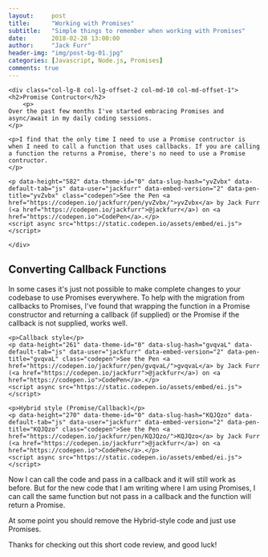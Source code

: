 ```yaml
---
layout:     post
title:      "Working with Promises"
subtitle:   "Simple things to remember when working with Promises"
date:       2018-02-28 13:00:00
author:     "Jack Furr"
header-img: "img/post-bg-01.jpg"
categories: [Javascript, Node.js, Promises]
comments: true
---
```


<div class="row">

	<div class="col-lg-8 col-lg-offset-2 col-md-10 col-md-offset-1">
    <h2>Promise Contructor</h2>
		<p>
    Over the past few months I've started embracing Promises and async/await in my daily coding sessions.
    </p>

    <p>I find that the only time I need to use a Promise contructor is when I need to call a function that uses callbacks. If you are calling a function the returns a Promise, there's no need to use a Promise contructor.
    </p>

    <p data-height="582" data-theme-id="0" data-slug-hash="yvZvbx" data-default-tab="js" data-user="jackfurr" data-embed-version="2" data-pen-title="yvZvbx" class="codepen">See the Pen <a href="https://codepen.io/jackfurr/pen/yvZvbx/">yvZvbx</a> by Jack Furr (<a href="https://codepen.io/jackfurr">@jackfurr</a>) on <a href="https://codepen.io">CodePen</a>.</p>
    <script async src="https://static.codepen.io/assets/embed/ei.js"></script>

	</div>

  <div class="col-lg-8 col-lg-offset-2 col-md-10 col-md-offset-1">
    <h2>Converting Callback Functions</h2>
    <p>In some cases it's just not possible to make complete changes to your codebase to use Promises everywhere. To help with the migration from callbacks to Promises, I've found that wrapping the function in a Promise constructor and returning a callback (if supplied) or the Promise if the callback is not supplied, works well. </p>

    <p>Callback style</p>
    <p data-height="261" data-theme-id="0" data-slug-hash="gvqvaL" data-default-tab="js" data-user="jackfurr" data-embed-version="2" data-pen-title="gvqvaL" class="codepen">See the Pen <a href="https://codepen.io/jackfurr/pen/gvqvaL/">gvqvaL</a> by Jack Furr (<a href="https://codepen.io/jackfurr">@jackfurr</a>) on <a href="https://codepen.io">CodePen</a>.</p>
    <script async src="https://static.codepen.io/assets/embed/ei.js"></script>

    <p>Hybrid style (Promise/Callback)</p>
    <p data-height="270" data-theme-id="0" data-slug-hash="KQJQzo" data-default-tab="js" data-user="jackfurr" data-embed-version="2" data-pen-title="KQJQzo" class="codepen">See the Pen <a href="https://codepen.io/jackfurr/pen/KQJQzo/">KQJQzo</a> by Jack Furr (<a href="https://codepen.io/jackfurr">@jackfurr</a>) on <a href="https://codepen.io">CodePen</a>.</p>
    <script async src="https://static.codepen.io/assets/embed/ei.js"></script>

  <p>Now I can call the code and pass in a callback and it will still work as before. But for the new code that I am writing where I am using Promises, I can call the same function but not pass in a callback and the function will return a Promise.</p>

  <p>At some point you should remove the Hybrid-style code and just use Promises.</p>

  </div>

  <div class="col-lg-8 col-lg-offset-2 col-md-10 col-md-offset-1">
		<p>Thanks for checking out this short code review, and good luck!</p>
	</div>

</div>

